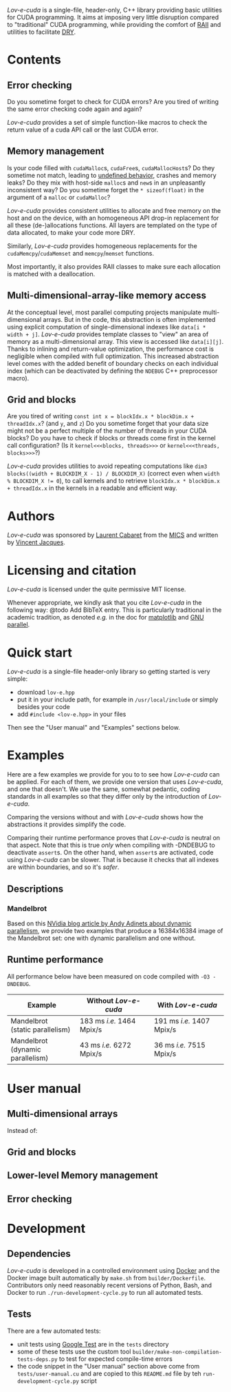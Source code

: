 <!-- Copyright 2022 Vincent Jacques -->
<!-- Copyright 2022 Laurent Cabaret -->

*Lov-e-cuda* is a single-file, header-only, C++ library providing basic utilities for CUDA programming.
It aims at imposing very little disruption compared to "traditional" CUDA programming,
while providing the comfort of [RAII](https://en.wikipedia.org/wiki/Resource_acquisition_is_initialization)
and utilities to facilitate [DRY](https://en.wikipedia.org/wiki/Don%27t_repeat_yourself).

# Contents

## Error checking

Do you sometime forget to check for CUDA errors?
Are you tired of writing the same error checking code again and again?

*Lov-e-cuda* provides a set of simple function-like macros to check the return value of a cuda API call or the last CUDA error.

## Memory management

Is your code filled with `cudaMalloc`s, `cudaFree`s, `cudaMallocHost`s?
Do they sometime not match, leading to [undefined behavior](https://en.wikipedia.org/wiki/Undefined_behavior), crashes and memory leaks?
Do they mix with host-side `malloc`s and `new`s in an unpleasantly inconsistent way?
Do you sometime forget the `* sizeof(float)` in the argument of a `malloc` or `cudaMalloc`?

<!--
@todo Investigate the different types of memory on the host
- "normal" memory
- pinned memory
- zero-copy pinned memory
- what else?
@todo Investigate the different types of memory on the device
- "normal" memory
- shared memory
- what else?
-->

*Lov-e-cuda* provides consistent utilities to allocate and free memory on the host and on the device,
with an homogeneous API drop-in replacement for all these (de-)allocations functions.
All layers are templated on the type of data allocated, to make your code more DRY.

Similarly, *Lov-e-cuda* provides homogeneous replacements for the `cudaMemcpy`/`cudaMemset` and `memcpy`/`memset` functions.

Most importantly, it also provides RAII classes to make sure each allocation is matched with a deallocation.

## Multi-dimensional-array-like memory access

At the conceptual level, most parallel computing projects manipulate multi-dimensional arrays.
But in the code, this abstraction is often implemented using explicit computation of single-dimensional indexes like `data[i * width + j]`.
*Lov-e-cuda* provides template classes to "view" an area of memory as a multi-dimensional array.
This view is accessed like `data[i][j]`.
Thanks to inlining and return-value optimization, the performance cost is negligible when compiled with full optimization.
This increased abstraction level comes with the added benefit of boundary checks on each individual index (which can be deactivated by defining the `NDEBUG` C++ preprocessor macro).

## Grid and blocks

Are you tired of writing `const int x = blockIdx.x * blockDim.x + threadIdx.x`? (and `y`, and `z`)
Do you sometime forget that your data size might not be a perfect multiple of the number of threads in your CUDA blocks?
Do you have to check if blocks or threads come first in the kernel call configuration? (Is it `kernel<<<blocks, threads>>>` or `kernel<<<threads, blocks>>>`?)

*Lov-e-cuda* provides utilities to avoid repeating computations like `dim3 blocks((width + BLOCKDIM_X - 1) / BLOCKDIM_X)` (correct even when `width % BLOCKDIM_X != 0`), to call kernels and to retrieve `blockIdx.x * blockDim.x + threadIdx.x` in the kernels in a readable and efficient way.

# Authors

*Lov-e-cuda* was sponsored by [Laurent Cabaret](https://cabaretl.pages.centralesupelec.fr/cv/) from the [MICS](http://www.mics.centralesupelec.fr/) and written by [Vincent Jacques](https://vincent-jacques.net).

# Licensing and citation

*Lov-e-cuda* is licensed under the quite permissive MIT license.

Whenever appropriate, we kindly ask that you cite *Lov-e-cuda* in the following way: @todo Add BibTeX entry.
This is particularly traditional in the academic tradition, as denoted *e.g.* in the doc for [matplotlib](https://matplotlib.org/3.1.1/citing.html) and [GNU parallel](https://git.savannah.gnu.org/cgit/parallel.git/tree/doc/citation-notice-faq.txt).

# Quick start

*Lov-e-cuda* is a single-file header-only library so getting started is very simple:
- download `lov-e.hpp`
- put it in your include path, for example in `/usr/local/include` or simply besides your code
- add `#include <lov-e.hpp>` in your files

Then see the "User manual" and "Examples" sections below.

# Examples

Here are a few examples we provide for you to to see how *Lov-e-cuda* can be applied.
For each of them, we provide one version that uses *Lov-e-cuda*, and one that doesn't.
We use the same, somewhat pedantic, coding standards in all examples so that they differ only by the introduction of *Lov-e-cuda*.

Comparing the versions without and with *Lov-e-cuda* shows how the abstractions it provides simplify the code.

Comparing their runtime performance proves that *Lov-e-cuda* is neutral on that aspect.
Note that this is true *only* when compiling with -DNDEBUG to deactivate `assert`s.
On the other hand, when `assert`s are activated, code using *Lov-e-cuda* can be slower.
That is because it checks that all indexes are within boundaries, and so it's *safer*.

## Descriptions

### Mandelbrot

Based on this [NVidia blog article by Andy Adinets about dynamic parallelism](https://developer.nvidia.com/blog/introduction-cuda-dynamic-parallelism/), we provide two examples that produce a 16384x16384 image of the Mandelbrot set: one with dynamic parallelism and one without.

## Runtime performance

All performance below have been measured on code compiled with `-O3 -DNDEBUG`.

<!-- BEGIN GENERATED SECTION: examples-performance-table -->

| Example | Without *Lov-e-cuda* | With *Lov-e-cuda* |
| --- | --- | --- |
| Mandelbrot<br>(static parallelism) | 183 ms *i.e.* 1464 Mpix/s | 191 ms *i.e.* 1407 Mpix/s |
| Mandelbrot<br>(dynamic parallelism) | 43 ms *i.e.* 6272 Mpix/s | 36 ms *i.e.* 7515 Mpix/s |

<!-- END GENERATED SECTION: examples-performance-table -->

# User manual

## Multi-dimensional arrays

Instead of:

<!-- BEGIN GENERATED SECTION: user-manual-snippet(bad-multi-dim-arrays) -->
<!-- END GENERATED SECTION: user-manual-snippet(bad-multi-dim-arrays) -->

<!-- @todo Document that indexes and sizes are in order sN -> ... -> s1 -> s0
(To ensure that the right-most index is always i0. Useful when doing b = a[i1]; c = b[i0]) -->

## Grid and blocks

<!-- @todoc -->

## Lower-level Memory management

<!-- @todo Document how to allocate and memset non-trivial types -->

## Error checking

<!-- @todoc -->

# Development

## Dependencies

*Lov-e-cuda* is developed in a controlled environment using [Docker](https://www.docker.com/) and the Docker image built automatically by `make.sh` from `builder/Dockerfile`.
Contributors only need reasonably recent versions of Python, Bash, and Docker to run `./run-development-cycle.py` to run all automated tests.

## Tests

There are a few automated tests:

- unit tests using [Google Test](https://google.github.io/googletest/) are in the `tests` directory
- some of these tests use the custom tool `builder/make-non-compilation-tests-deps.py` to test for expected compile-time errors
- the code snippet in the "User manual" section above come from `tests/user-manual.cu` and are copied to this `README.md` file by teh `run-development-cycle.py` script
